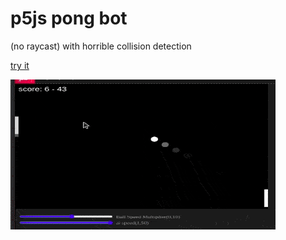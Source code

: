 # p5js pong bot
(no raycast) with horrible collision detection  

[try it](https://editor.p5js.org/rt.sayochi/full/yNPbJb8z3)

![gif](https://github.com/clod44/pong-bot-p5js/blob/main/screencast.gif)
